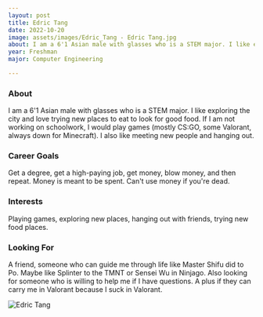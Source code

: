 ```yaml
---
layout: post
title: Edric Tang 
date: 2022-10-20
image: assets/images/Edric_Tang - Edric Tang.jpg
about: I am a 6'1 Asian male with glasses who is a STEM major. I like exploring the city and love trying new places to eat to look for good food. If I am not working on schoolwork, I would play games (mostly CS:GO, some Valorant, always down for Minecraft). I also like meeting new people and hanging out.  
year: Freshman
major: Computer Engineering

---
```


### About

I am a 6'1 Asian male with glasses who is a STEM major. I like exploring the city and love trying new places to eat to look for good food. If I am not working on schoolwork, I would play games (mostly CS:GO, some Valorant, always down for Minecraft). I also like meeting new people and hanging out.  

### Career Goals

Get a degree, get a high-paying job, get money, blow money, and then repeat. Money is meant to be spent. Can't use money if you're dead.

### Interests

Playing games, exploring new places, hanging out with friends, trying new food places.

### Looking For

A friend, someone who can guide me through life like Master Shifu did to Po. Maybe like Splinter to the TMNT or Sensei Wu in Ninjago. Also looking for someone who is willing to help me if I have questions. A plus if they can carry me in Valorant because I suck in Valorant. 

<div class="text-center my-5">
    <img src="https://sase-drexel.github.io/mentorship-2021/assets/images/Edric_Tang.jpg" alt="Edric Tang" class="rounded post-img" />
</div>
